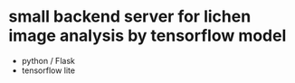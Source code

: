 # small backend server for lichen image analysis by tensorflow model
- python / Flask
- tensorflow lite
